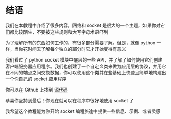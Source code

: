# 结语

我们在本教程中介绍了很多内容，网络和 socket 是很大的一个主题，如果你对它们都比较陌生，不要被这些规则和大写字母术语吓到

为了理解所有的东西如何工作的，有很多部分需要了解。但是，就像 python 一样，当你花时间去了解每个独立的部分时它才开始变得有意义

我们看过了 python socket 模块中底层的一些 API，并了解了如何使用它们创建客户端服务器应用程序。我们也创建了一个自定义类来做为应用层的协议，并用它在不同的端点之间交换数据，你可以使用这个类并在些基础上快速且简单地构建出一个你自己的 socket 应用程序

你可以在 Github 上找到 [源代码](https://github.com/realpython/materials/tree/master/python-sockets-tutorial)

恭喜你坚持到最后！你现在就可以在程序中很好地使用 socket 了

我希望这个教程能为你开始 socket 编程旅途中提供一些信息、示例、或者灵感
